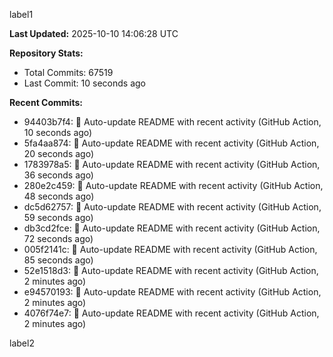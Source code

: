 
label1 
<!-- ACTIVITY_START -->
**Last Updated:** 2025-10-10 14:06:28 UTC

**Repository Stats:**
- Total Commits: 67519
- Last Commit: 10 seconds ago

**Recent Commits:**
- 94403b7f4: 🤖 Auto-update README with recent activity (GitHub Action, 10 seconds ago)
- 5fa4aa874: 🤖 Auto-update README with recent activity (GitHub Action, 20 seconds ago)
- 1783978a5: 🤖 Auto-update README with recent activity (GitHub Action, 36 seconds ago)
- 280e2c459: 🤖 Auto-update README with recent activity (GitHub Action, 48 seconds ago)
- dc5d62757: 🤖 Auto-update README with recent activity (GitHub Action, 59 seconds ago)
- db3cd2fce: 🤖 Auto-update README with recent activity (GitHub Action, 72 seconds ago)
- 005f2141c: 🤖 Auto-update README with recent activity (GitHub Action, 85 seconds ago)
- 52e1518d3: 🤖 Auto-update README with recent activity (GitHub Action, 2 minutes ago)
- e94570193: 🤖 Auto-update README with recent activity (GitHub Action, 2 minutes ago)
- 4076f74e7: 🤖 Auto-update README with recent activity (GitHub Action, 2 minutes ago)
<!-- ACTIVITY_END -->

label2
